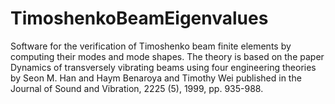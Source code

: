 # TimoshenkoBeamEigenvalues
Software for the verification of Timoshenko beam finite elements 
by computing their modes and mode shapes.  The theory is based on the 
paper Dynamics of transversely vibrating beams using four engineering
theories by Seon M. Han and Haym Benaroya and Timothy Wei published in
the Journal of Sound and Vibration, 2225 (5), 1999, pp. 935-988.
